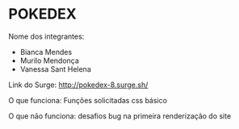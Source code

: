 # POKEDEX

Nome dos integrantes: 
- Bianca Mendes
- Murilo Mendonça
- Vanessa Sant Helena

Link do Surge: http://pokedex-8.surge.sh/

O que funciona:
Funções solicitadas
css básico

O que não funciona: 
desafios
bug na primeira renderização do site

